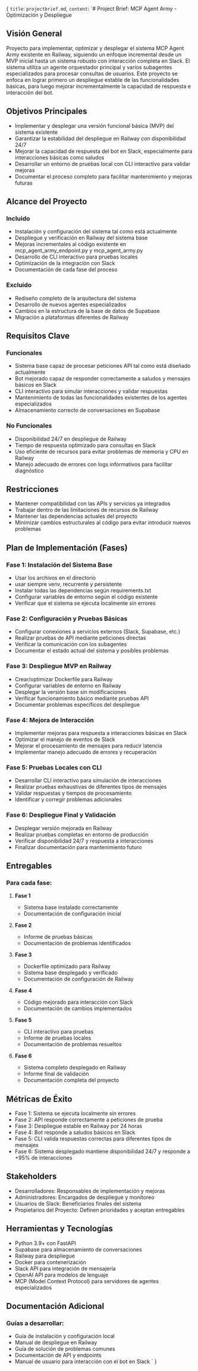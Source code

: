 {
  `title`: `projectbrief.md`,
  `content`: `# Project Brief: MCP Agent Army - Optimización y Despliegue

## Visión General
Proyecto para implementar, optimizar y desplegar el sistema MCP Agent Army existente en Railway, siguiendo un enfoque incremental desde un MVP inicial hasta un sistema robusto con interacción completa en Slack. El sistema utiliza un agente orquestador principal y varios subagentes especializados para procesar consultas de usuarios. Este proyecto se enfoca en lograr primero un despliegue estable de las funcionalidades básicas, para luego mejorar incrementalmente la capacidad de respuesta e interacción del bot.

## Objetivos Principales
- Implementar y desplegar una versión funcional básica (MVP) del sistema existente
- Garantizar la estabilidad del despliegue en Railway con disponibilidad 24/7
- Mejorar la capacidad de respuesta del bot en Slack, especialmente para interacciones básicas como saludos
- Desarrollar un entorno de pruebas local con CLI interactivo para validar mejoras
- Documentar el proceso completo para facilitar mantenimiento y mejoras futuras

## Alcance del Proyecto
### Incluido
- Instalación y configuración del sistema tal como está actualmente
- Despliegue y verificación en Railway del sistema base
- Mejoras incrementales al código existente en mcp_agent_army_endpoint.py y mcp_agent_army.py
- Desarrollo de CLI interactivo para pruebas locales
- Optimización de la integración con Slack
- Documentación de cada fase del proceso

### Excluido
- Rediseño completo de la arquitectura del sistema
- Desarrollo de nuevos agentes especializados
- Cambios en la estructura de la base de datos de Supabase
- Migración a plataformas diferentes de Railway

## Requisitos Clave
### Funcionales
- Sistema base capaz de procesar peticiones API tal como está diseñado actualmente
- Bot mejorado capaz de responder correctamente a saludos y mensajes básicos en Slack
- CLI interactivo para simular interacciones y validar respuestas
- Mantenimiento de todas las funcionalidades existentes de los agentes especializados
- Almacenamiento correcto de conversaciones en Supabase

### No Funcionales
- Disponibilidad 24/7 en despliegue de Railway
- Tiempo de respuesta optimizado para consultas en Slack
- Uso eficiente de recursos para evitar problemas de memoria y CPU en Railway
- Manejo adecuado de errores con logs informativos para facilitar diagnóstico

## Restricciones
- Mantener compatibilidad con las APIs y servicios ya integrados
- Trabajar dentro de las limitaciones de recursos de Railway
- Mantener las dependencias actuales del proyecto
- Minimizar cambios estructurales al código para evitar introducir nuevos problemas

## Plan de Implementación (Fases)
### Fase 1: Instalación del Sistema Base
- Usar los archivos en el directorio
- usar siempre venv, recurrente y persistente
- Instalar todas las dependencias según requirements.txt
- Configurar variables de entorno según el código existente
- Verificar que el sistema se ejecuta localmente sin errores

### Fase 2: Configuración y Pruebas Básicas
- Configurar conexiones a servicios externos (Slack, Supabase, etc.)
- Realizar pruebas de API mediante peticiones directas
- Verificar la comunicación con los subagentes
- Documentar el estado actual del sistema y posibles problemas

### Fase 3: Despliegue MVP en Railway
- Crear/optimizar Dockerfile para Railway
- Configurar variables de entorno en Railway
- Desplegar la versión base sin modificaciones
- Verificar funcionamiento básico mediante pruebas API
- Documentar problemas específicos del despliegue

### Fase 4: Mejora de Interacción
- Implementar mejoras para respuesta a interacciones básicas en Slack
- Optimizar el manejo de eventos de Slack
- Mejorar el procesamiento de mensajes para reducir latencia
- Implementar manejo adecuado de errores y recuperación

### Fase 5: Pruebas Locales con CLI
- Desarrollar CLI interactivo para simulación de interacciones
- Realizar pruebas exhaustivas de diferentes tipos de mensajes
- Validar respuestas y tiempos de procesamiento
- Identificar y corregir problemas adicionales

### Fase 6: Despliegue Final y Validación
- Desplegar versión mejorada en Railway
- Realizar pruebas completas en entorno de producción
- Verificar disponibilidad 24/7 y respuesta a interacciones
- Finalizar documentación para mantenimiento futuro

## Entregables
### Para cada fase:
1. **Fase 1**
   - Sistema base instalado correctamente
   - Documentación de configuración inicial

2. **Fase 2**
   - Informe de pruebas básicas
   - Documentación de problemas identificados

3. **Fase 3**
   - Dockerfile optimizado para Railway
   - Sistema base desplegado y verificado
   - Documentación de configuración de Railway

4. **Fase 4**
   - Código mejorado para interacción con Slack
   - Documentación de cambios implementados

5. **Fase 5**
   - CLI interactivo para pruebas
   - Informe de pruebas locales
   - Documentación de problemas resueltos

6. **Fase 6**
   - Sistema completo desplegado en Railway
   - Informe final de validación
   - Documentación completa del proyecto

## Métricas de Éxito
- Fase 1: Sistema se ejecuta localmente sin errores
- Fase 2: API responde correctamente a peticiones de prueba
- Fase 3: Despliegue estable en Railway por 24 horas
- Fase 4: Bot responde a saludos básicos en Slack
- Fase 5: CLI valida respuestas correctas para diferentes tipos de mensajes
- Fase 6: Sistema desplegado mantiene disponibilidad 24/7 y responde a +95% de interacciones

## Stakeholders
- Desarrolladores: Responsables de implementación y mejoras
- Administradores: Encargados de despliegue y monitoreo
- Usuarios de Slack: Beneficiarios finales del sistema
- Propietarios del Proyecto: Definen prioridades y aceptan entregables

## Herramientas y Tecnologías
- Python 3.9+ con FastAPI
- Supabase para almacenamiento de conversaciones
- Railway para despliegue
- Docker para contenerización
- Slack API para integración de mensajería
- OpenAI API para modelos de lenguaje
- MCP (Model Context Protocol) para servidores de agentes especializados

## Documentación Adicional
### Guías a desarrollar:
- Guía de instalación y configuración local
- Manual de despliegue en Railway
- Guía de solución de problemas comunes
- Documentación de API y endpoints
- Manual de usuario para interacción con el bot en Slack
`
}